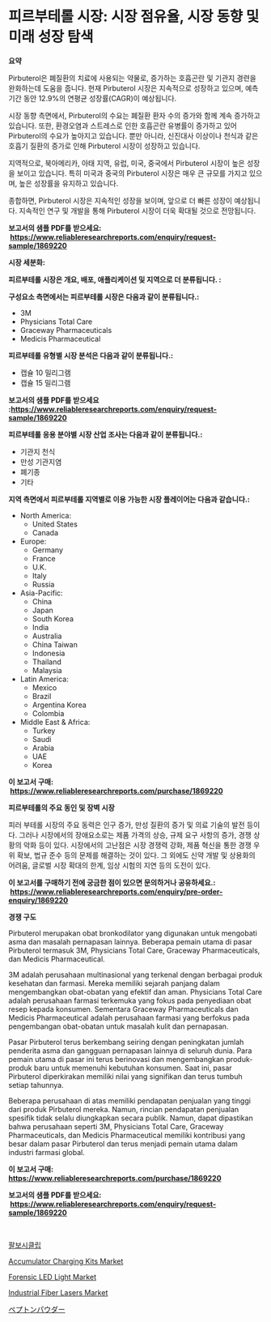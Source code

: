 <p><h1>피르부테롤 시장: 시장 점유율, 시장 동향 및 미래 성장 탐색</h1></p><p><strong>요약</strong></p>
<p><p>Pirbuterol은 폐질환의 치료에 사용되는 약물로, 증가하는 호흡곤란 및 기관지 경련을 완화하는데 도움을 줍니다. 현재 Pirbuterol 시장은 지속적으로 성장하고 있으며, 예측 기간 동안 12.9%의 연평균 성장률(CAGR)이 예상됩니다.</p><p>시장 동향 측면에서, Pirbuterol의 수요는 폐질환 환자 수의 증가와 함께 계속 증가하고 있습니다. 또한, 환경오염과 스트레스로 인한 호흡곤란 유병률이 증가하고 있어 Pirbuterol의 수요가 높아지고 있습니다. 뿐만 아니라, 신진대사 이상이나 천식과 같은 호흡기 질환의 증가로 인해 Pirbuterol 시장이 성장하고 있습니다.</p><p>지역적으로, 북아메리카, 아태 지역, 유럽, 미국, 중국에서 Pirbuterol 시장이 높은 성장을 보이고 있습니다. 특히 미국과 중국의 Pirbuterol 시장은 매우 큰 규모를 가지고 있으며, 높은 성장률을 유지하고 있습니다.</p><p>종합하면, Pirbuterol 시장은 지속적인 성장을 보이며, 앞으로 더 빠른 성장이 예상됩니다. 지속적인 연구 및 개발을 통해 Pirbuterol 시장이 더욱 확대될 것으로 전망됩니다.</p></p>
<p><strong>보고서의 샘플 PDF를 받으세요: &nbsp;<a href="https://www.reliableresearchreports.com/enquiry/request-sample/1869220">https://www.reliableresearchreports.com/enquiry/request-sample/1869220</a></strong></p>
<p><strong>시장 세분화:</strong></p>
<p><strong> 피르부테롤 시장은 개요, 배포, 애플리케이션 및 지역으로 더 분류됩니다. :</strong></p>
<p><strong>구성요소 측면에서는 피르부테롤 시장은 다음과 같이 분류됩니다.:</strong></p>
<p><ul><li>3M</li><li>Physicians Total Care</li><li>Graceway Pharmaceuticals</li><li>Medicis Pharmaceutical </li></ul></p>
<p><strong> 피르부테롤 유형별 시장 분석은 다음과 같이 분류됩니다.:</strong></p>
<p><ul><li>캡슐 10 밀리그램</li><li>캡슐 15 밀리그램</li></ul></p>
<p><strong>보고서의 샘플 PDF를 받으세요 :<a href="https://www.reliableresearchreports.com/enquiry/request-sample/1869220">https://www.reliableresearchreports.com/enquiry/request-sample/1869220</a></strong></p>
<p><strong> 피르부테롤 응용 분야별 시장 산업 조사는 다음과 같이 분류됩니다.:</strong></p>
<p><ul><li>기관지 천식</li><li>만성 기관지염</li><li>폐기종</li><li>기타</li></ul></p>
<p><strong>지역 측면에서 피르부테롤 지역별로 이용 가능한 시장 플레이어는 다음과 같습니다.:</strong></p>
<p><ul>
    <li>
        North America:
        <ul>
            <li>United States</li>
            <li>Canada</li>
        </ul>
    </li>
    <li>
        Europe:
        <ul>
            <li>Germany</li>
            <li>France</li>
            <li>U.K.</li>
            <li>Italy</li>
            <li>Russia</li>
        </ul>
    </li>
    <li>
        Asia-Pacific:
        <ul>
            <li>China</li>
            <li>Japan</li>
            <li>South Korea</li>
            <li>India</li>
            <li>Australia</li>
            <li>China Taiwan</li>
            <li>Indonesia</li>
            <li>Thailand</li>
            <li>Malaysia</li>
        </ul>
    </li>
    <li>
        Latin America:
        <ul>
            <li>Mexico</li>
            <li>Brazil</li>
            <li>Argentina Korea</li>
            <li>Colombia</li>
        </ul>
    </li>
    <li>
        Middle East & Africa:
        <ul>
            <li>Turkey</li>
            <li>Saudi</li>
            <li>Arabia</li>
            <li>UAE</li>
            <li>Korea</li>
        </ul>
    </li>
    </ul></p>
<p><strong>이 보고서 구매: &nbsp;<a href="https://www.reliableresearchreports.com/purchase/1869220">https://www.reliableresearchreports.com/purchase/1869220</a></strong></p>
<p><strong>피르부테롤의 주요 동인 및 장벽 시장</strong></p>
<p><p>피러 부테롤 시장의 주요 동력은 인구 증가, 만성 질환의 증가 및 의료 기술의 발전 등이다. 그러나 시장에서의 장애요소로는 제품 가격의 상승, 규제 요구 사항의 증가, 경쟁 상황의 악화 등이 있다. 시장에서의 고난점은 시장 경쟁력 강화, 제품 혁신을 통한 경쟁 우위 확보, 법규 준수 등의 문제를 해결하는 것이 있다. 그 외에도 신약 개발 및 상용화의 어려움, 글로벌 시장 확대의 한계, 임상 시험의 지연 등의 도전이 있다.</p></p>
<p><strong>이 보고서를 구매하기 전에 궁금한 점이 있으면 문의하거나 공유하세요.: &nbsp;<a href="https://www.reliableresearchreports.com/enquiry/pre-order-enquiry/1869220">https://www.reliableresearchreports.com/enquiry/pre-order-enquiry/1869220</a></strong></p>
<p><strong>경쟁 구도</strong></p>
<p><p>Pirbuterol merupakan obat bronkodilator yang digunakan untuk mengobati asma dan masalah pernapasan lainnya. Beberapa pemain utama di pasar Pirbuterol termasuk 3M, Physicians Total Care, Graceway Pharmaceuticals, dan Medicis Pharmaceutical. </p><p>3M adalah perusahaan multinasional yang terkenal dengan berbagai produk kesehatan dan farmasi. Mereka memiliki sejarah panjang dalam mengembangkan obat-obatan yang efektif dan aman. Physicians Total Care adalah perusahaan farmasi terkemuka yang fokus pada penyediaan obat resep kepada konsumen. Sementara Graceway Pharmaceuticals dan Medicis Pharmaceutical adalah perusahaan farmasi yang berfokus pada pengembangan obat-obatan untuk masalah kulit dan pernapasan.</p><p>Pasar Pirbuterol terus berkembang seiring dengan peningkatan jumlah penderita asma dan gangguan pernapasan lainnya di seluruh dunia. Para pemain utama di pasar ini terus berinovasi dan mengembangkan produk-produk baru untuk memenuhi kebutuhan konsumen. Saat ini, pasar Pirbuterol diperkirakan memiliki nilai yang signifikan dan terus tumbuh setiap tahunnya.</p><p>Beberapa perusahaan di atas memiliki pendapatan penjualan yang tinggi dari produk Pirbuterol mereka. Namun, rincian pendapatan penjualan spesifik tidak selalu diungkapkan secara publik. Namun, dapat dipastikan bahwa perusahaan seperti 3M, Physicians Total Care, Graceway Pharmaceuticals, dan Medicis Pharmaceutical memiliki kontribusi yang besar dalam pasar Pirbuterol dan terus menjadi pemain utama dalam industri farmasi global.</p></p>
<p><strong>이 보고서 구매: &nbsp; <a href="https://www.reliableresearchreports.com/purchase/1869220">https://www.reliableresearchreports.com/purchase/1869220</a></strong></p>
<p><strong>보고서의 샘플 PDF를 받으세요: &nbsp;<a href="https://www.reliableresearchreports.com/enquiry/request-sample/1869220">https://www.reliableresearchreports.com/enquiry/request-sample/1869220</a></strong><strong></strong></p>
<p>&nbsp;</p>
<p><p><a href="https://github.com/hxzi07639916/Market-Research-Report-List-1/blob/main/37561933154.md">팔보시클립</a></p><p><a href="https://github.com/mabutironaldo/Market-Research-Report-List-3/blob/main/accumulator-charging-kits-market.md">Accumulator Charging Kits Market</a></p><p><a href="https://issuu.com/reportprime-2/docs/forensic-led-light-market-size-2030.pptx">Forensic LED Light Market</a></p><p><a href="https://view.publitas.com/reportprime-1/industrial-fiber-lasers-market-research-report-reveals-the-latest-trends-and-opportunities-of-this-market-for-period-from-2024-2031/">Industrial Fiber Lasers Market</a></p><p><a href="https://github.com/ihabdkwlxs948/Market-Research-Report-List-1/blob/main/80864953611.md">ペプトンパウダー</a></p></p>